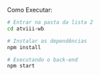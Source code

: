 Como Executar:


```bash
# Entrar na pasta da lista 2
cd atviii-wb

# Instalar as dependências
npm install

# Executando o back-end
npm start
